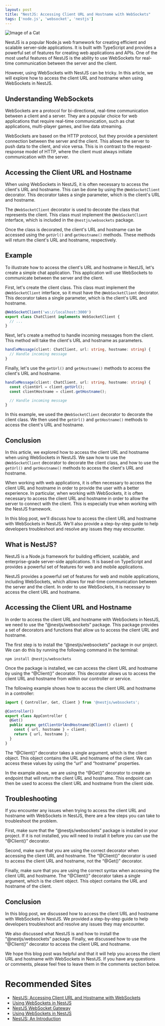 ```yaml
---
layout: post
title: "NestJS: Accessing Client URL and Hostname with WebSockets"
tags: ['node.js', 'websocket', 'nestjs']
---
```


![Image of a Cat](http://source.unsplash.com/1600x900/?cat)

NestJS is a popular Node.js web framework for creating efficient and scalable server-side applications. It is built with TypeScript and provides a powerful set of features for creating web applications and APIs. One of the most useful features of NestJS is the ability to use WebSockets for real-time communication between the server and the client.

However, using WebSockets with NestJS can be tricky. In this article, we will explore how to access the client URL and hostname when using WebSockets in NestJS.

## Understanding WebSockets

WebSockets are a protocol for bi-directional, real-time communication between a client and a server. They are a popular choice for web applications that require real-time communication, such as chat applications, multi-player games, and live data streaming.

WebSockets are based on the HTTP protocol, but they provide a persistent connection between the server and the client. This allows the server to push data to the client, and vice versa. This is in contrast to the request-response model of HTTP, where the client must always initiate communication with the server.

## Accessing the Client URL and Hostname

When using WebSockets in NestJS, it is often necessary to access the client's URL and hostname. This can be done by using the `@WebSocketClient` decorator. This decorator takes a single parameter, which is the client's URL and hostname.

The `@WebSocketClient` decorator is used to decorate the class that represents the client. This class must implement the `@WebSocketClient` interface, which is included in the `@nestjs/websockets` package.

Once the class is decorated, the client's URL and hostname can be accessed using the `getUrl()` and `getHostname()` methods. These methods will return the client's URL and hostname, respectively.

## Example

To illustrate how to access the client's URL and hostname in NestJS, let's create a simple chat application. This application will use WebSockets to communicate between the server and the client.

First, let's create the client class. This class must implement the `@WebSocketClient` interface, so it must have the `@WebSocketClient` decorator. This decorator takes a single parameter, which is the client's URL and hostname.

```typescript
@WebSocketClient('ws://localhost:3000')
export class ChatClient implements WebSocketClient {
  // ...
}
```

Next, let's create a method to handle incoming messages from the client. This method will take the client's URL and hostname as parameters.

```typescript
handleMessage(client: ChatClient, url: string, hostname: string) {
  // Handle incoming message
}
```

Finally, let's use the `getUrl()` and `getHostname()` methods to access the client's URL and hostname.

```typescript
handleMessage(client: ChatClient, url: string, hostname: string) {
  const clientUrl = client.getUrl();
  const clientHostname = client.getHostname();

  // Handle incoming message
}
```

In this example, we used the `@WebSocketClient` decorator to decorate the client class. We then used the `getUrl()` and `getHostname()` methods to access the client's URL and hostname.

## Conclusion

In this article, we explored how to access the client URL and hostname when using WebSockets in NestJS. We saw how to use the `@WebSocketClient` decorator to decorate the client class, and how to use the `getUrl()` and `getHostname()` methods to access the client's URL and hostname.

When working with web applications, it is often necessary to access the client URL and hostname in order to provide the user with a better experience. In particular, when working with WebSockets, it is often necessary to access the client URL and hostname in order to allow the server to connect with the client. This is especially true when working with the NestJS framework.

In this blog post, we'll discuss how to access the client URL and hostname with WebSockets in NestJS. We'll also provide a step-by-step guide to help developers troubleshoot and resolve any issues they may encounter.

## What is NestJS?

NestJS is a Node.js framework for building efficient, scalable, and enterprise-grade server-side applications. It is based on TypeScript and provides a powerful set of features for web and mobile applications.

NestJS provides a powerful set of features for web and mobile applications, including WebSockets, which allows for real-time communication between the server and the client. In order to use WebSockets, it is necessary to access the client URL and hostname.

## Accessing the Client URL and Hostname

In order to access the client URL and hostname with WebSockets in NestJS, we need to use the “@nestjs/websockets” package. This package provides a set of decorators and functions that allow us to access the client URL and hostname.

The first step is to install the “@nestjs/websockets” package in our project. We can do this by running the following command in the terminal:

```
npm install @nestjs/websockets
```

Once the package is installed, we can access the client URL and hostname by using the “@Client()” decorator. This decorator allows us to access the client URL and hostname from within our controller or service.

The following example shows how to access the client URL and hostname in a controller:

```typescript
import { Controller, Get, Client } from '@nestjs/websockets';

@Controller()
export class AppController {
  @Get()
  public async getClientUrlAndHostname(@Client() client) {
    const { url, hostname } = client;
    return { url, hostname };
  }
}
```

The “@Client()” decorator takes a single argument, which is the client object. This object contains the URL and hostname of the client. We can access these values by using the “url” and “hostname” properties.

In the example above, we are using the “@Get()” decorator to create an endpoint that will return the client URL and hostname. This endpoint can then be used to access the client URL and hostname from the client side.

## Troubleshooting

If you encounter any issues when trying to access the client URL and hostname with WebSockets in NestJS, there are a few steps you can take to troubleshoot the problem.

First, make sure that the “@nestjs/websockets” package is installed in your project. If it is not installed, you will need to install it before you can use the “@Client()” decorator.

Second, make sure that you are using the correct decorator when accessing the client URL and hostname. The “@Client()” decorator is used to access the client URL and hostname, not the “@Get()” decorator.

Finally, make sure that you are using the correct syntax when accessing the client URL and hostname. The “@Client()” decorator takes a single argument, which is the client object. This object contains the URL and hostname of the client.

## Conclusion

In this blog post, we discussed how to access the client URL and hostname with WebSockets in NestJS. We provided a step-by-step guide to help developers troubleshoot and resolve any issues they may encounter.

We also discussed what NestJS is and how to install the “@nestjs/websockets” package. Finally, we discussed how to use the “@Client()” decorator to access the client URL and hostname.

We hope this blog post was helpful and that it will help you access the client URL and hostname with WebSockets in NestJS. If you have any questions or comments, please feel free to leave them in the comments section below.
# Recommended Sites

- [NestJS: Accessing Client URL and Hostname with WebSockets](https://docs.nestjs.com/websockets/accessing-client-url-and-hostname)
- [Using WebSockets in NestJS](https://blog.logrocket.com/using-websockets-in-nestjs/)
- [NestJS WebSocket Gateway](https://github.com/nestjs/websockets/tree/master/packages/gateway)
- [Using WebSockets in NestJS](https://www.codementor.io/@danyaljj/using-websockets-in-nestjs-xq8q3yq3p)
- [NestJS: An Introduction](https://dev.to/azure/nestjs-an-introduction-3m75)